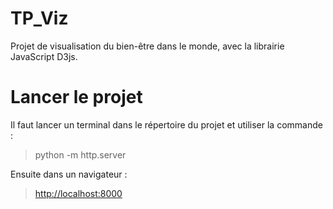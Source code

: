 # TP_Viz
Projet de visualisation du bien-être dans le monde, avec la librairie JavaScript D3js.

# Lancer le projet
Il faut lancer un terminal dans le répertoire du projet et utiliser la commande :
> python -m http.server

Ensuite dans un navigateur : 
> <http://localhost:8000>
